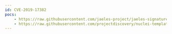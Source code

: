 ```yaml
---
id: CVE-2019-17382
pocs:
    - https://raw.githubusercontent.com/jaeles-project/jaeles-signatures/master/cves/zabbix-improper-authentication-cve-2019-17382.yaml
    - https://raw.githubusercontent.com/projectdiscovery/nuclei-templates/master/cves/CVE-2019-17382.yaml
---
```


